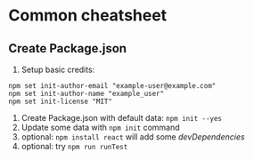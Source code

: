 # Common cheatsheet

## Create Package.json

1. Setup basic credits:
```
npm set init-author-email "example-user@example.com"
npm set init-author-name "example_user"
npm set init-license "MIT"
```
1. Create Package.json with default data: `npm init --yes`
1. Update some data with `npm init` command
1. optional: `npm install react` will add some *devDependencies*
1. optional: try `npm run runTest`  
  